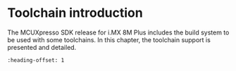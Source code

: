 # Toolchain introduction

The MCUXpresso SDK release for i.MX 8M Plus includes the build system to be used with some toolchains. In this chapter, the toolchain support is presented and detailed.


```{include} ../topics/compiler_debugger.md
:heading-offset: 1
```

